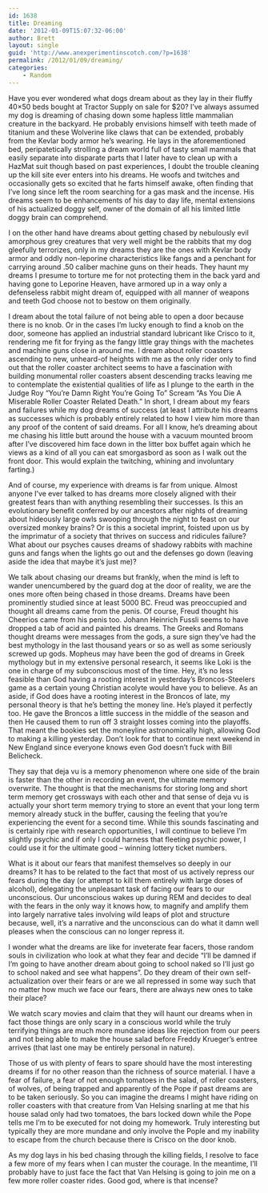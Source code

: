 ```yaml
---
id: 1638
title: Dreaming
date: '2012-01-09T15:07:32-06:00'
author: Brett
layout: single
guid: 'http://www.anexperimentinscotch.com/?p=1638'
permalink: /2012/01/09/dreaming/
categories:
    - Random
---
```


Have you ever wondered what dogs dream about as they lay in their fluffy 40×50 beds bought at Tractor Supply on sale for $20? I’ve always assumed my dog is dreaming of chasing down some hapless little mammalian creature in the backyard. He probably envisions himself with teeth made of titanium and these Wolverine like claws that can be extended, probably from the Kevlar body armor he’s wearing. He lays in the aforementioned bed, peripatetically strolling a dream world full of tasty small mammals that easily separate into disparate parts that I later have to clean up with a HazMat suit though based on past experiences, I doubt the trouble cleaning up the kill site ever enters into his dreams. He woofs and twitches and occasionally gets so excited that he farts himself awake, often finding that I’ve long since left the room searching for a gas mask and the incense. His dreams seem to be enhancements of his day to day life, mental extensions of his actualized doggy self, owner of the domain of all his limited little doggy brain can comprehend.

I on the other hand have dreams about getting chased by nebulously evil amorphous grey creatures that very well might be the rabbits that my dog gleefully terrorizes, only in my dreams they are the ones with Kevlar body armor and oddly non-leporine characteristics like fangs and a penchant for carrying around .50 caliber machine guns on their heads. They haunt my dreams I presume to torture me for not protecting them in the back yard and having gone to Leporine Heaven, have armored up in a way only a defenseless rabbit might dream of, equipped with all manner of weapons and teeth God choose not to bestow on them originally.

I dream about the total failure of not being able to open a door because there is no knob. Or in the cases I’m lucky enough to find a knob on the door, someone has applied an industrial standard lubricant like Crisco to it, rendering me fit for frying as the fangy little gray things with the machetes and machine guns close in around me. I dream about roller coasters ascending to new, unheard-of heights with me as the only rider only to find out that the roller coaster architect seems to have a fascination with building monumental roller coasters absent descending tracks leaving me to contemplate the existential qualities of life as I plunge to the earth in the Judge Roy “You’re Damn Right You’re Going To” Scream “As You Die A Miserable Roller Coaster Related Death.” In short, I dream about my fears and failures while my dog dreams of success (at least I attribute his dreams as successes which is probably entirely related to how I view him more than any proof of the content of said dreams. For all I know, he’s dreaming about me chasing his little butt around the house with a vacuum mounted broom after I’ve discovered him face down in the litter box buffet again which he views as a kind of all you can eat smorgasbord as soon as I walk out the front door. This would explain the twitching, whining and involuntary farting.)

And of course, my experience with dreams is far from unique. Almost anyone I’ve ever talked to has dreams more closely aligned with their greatest fears than with anything resembling their successes. Is this an evolutionary benefit conferred by our ancestors after nights of dreaming about hideously large owls swooping through the night to feast on our oversized monkey brains? Or is this a societal imprint, foisted upon us by the imprimatur of a society that thrives on success and ridicules failure? What about our psyches causes dreams of shadowy rabbits with machine guns and fangs when the lights go out and the defenses go down (leaving aside the idea that maybe it’s just me)?

We talk about chasing our dreams but frankly, when the mind is left to wander unencumbered by the guard dog at the door of reality, we are the ones more often being chased in those dreams. Dreams have been prominently studied since at least 5000 BC. Freud was preoccupied and thought all dreams came from the penis. Of course, Freud thought his Cheerios came from his penis too. Johann Heinrich Fussli seems to have dropped a tab of acid and painted his dreams. The Greeks and Romans thought dreams were messages from the gods, a sure sign they’ve had the best mythology in the last thousand years or so as well as some seriously screwed up gods. Mopheus may have been the god of dreams in Greek mythology but in my extensive personal research, it seems like Loki is the one in charge of my subconscious most of the time. Hey, it’s no less feasible than God having a rooting interest in yesterday’s Broncos-Steelers game as a certain young Christian acolyte would have you to believe. As an aside, if God does have a rooting interest in the Broncos of late, my personal theory is that he’s betting the money line. He’s played it perfectly too. He gave the Broncos a little success in the middle of the season and then He caused them to run off 3 straight losses coming into the playoffs. That meant the bookies set the moneyline astronomically high, allowing God to making a killing yesterday. Don’t look for that to continue next weekend in New England since everyone knows even God doesn’t fuck with Bill Belicheck.

They say that deja vu is a memory phenomenon where one side of the brain is faster than the other in recording an event, the ultimate memory overwrite. The thought is that the mechanisms for storing long and short term memory get crossways with each other and that sense of deja vu is actually your short term memory trying to store an event that your long term memory already stuck in the buffer, causing the feeling that you’re experiencing the event for a second time. While this sounds fascinating and is certainly ripe with research opportunities, I will continue to believe I’m slightly psychic and if only I could harness that fleeting psychic power, I could use it for the ultimate good – winning lottery ticket numbers.

What is it about our fears that manifest themselves so deeply in our dreams? It has to be related to the fact that most of us actively repress our fears during the day (or attempt to kill them entirely with large doses of alcohol), delegating the unpleasant task of facing our fears to our unconscious. Our unconscious wakes up during REM and decides to deal with the fears in the only way it knows how, to magnify and amplify them into largely narrative tales involving wild leaps of plot and structure because, well, it’s a narrative and the unconscious can do what it damn well pleases when the conscious can no longer repress it.

I wonder what the dreams are like for inveterate fear facers, those random souls in civilization who look at what they fear and decide “I’ll be damned if I’m going to have another dream about going to school naked so I’ll just go to school naked and see what happens”. Do they dream of their own self-actualization over their fears or are we all repressed in some way such that no matter how much we face our fears, there are always new ones to take their place?

We watch scary movies and claim that they will haunt our dreams when in fact those things are only scary in a conscious world while the truly terrifying things are much more mundane ideas like rejection from our peers and not being able to make the house salad before Freddy Krueger’s entree arrives (that last one may be entirely personal in nature).

Those of us with plenty of fears to spare should have the most interesting dreams if for no other reason than the richness of source material. I have a fear of failure, a fear of not enough tomatoes in the salad, of roller coasters, of wolves, of being trapped and apparently of the Pope if past dreams are to be taken seriously. So you can imagine the dreams I might have riding on roller coasters with that creature from Van Helsing snarling at me that his house salad only had two tomatoes, the bars locked down while the Pope tells me I’m to be executed for not doing my homework. Truly interesting but typically they are more mundane and only involve the Pople and my inability to escape from the church because there is Crisco on the door knob.

As my dog lays in his bed chasing through the killing fields, I resolve to face a few more of my fears when I can muster the courage. In the meantime, I’ll probably have to just face the fact that Van Helsing is going to join me on a few more roller coaster rides. Good god, where is that incense?